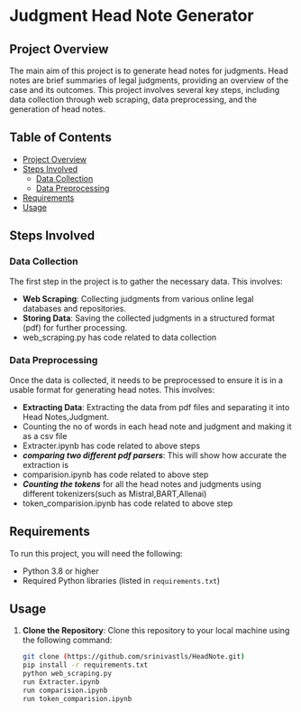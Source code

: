 # Judgment Head Note Generator

## Project Overview

The main aim of this project is to generate head notes for judgments. Head notes are brief summaries of legal judgments, providing an overview of the case and its outcomes. 
This project involves several key steps, including data collection through web scraping, data preprocessing, and the generation of head notes.

## Table of Contents

- [Project Overview](#project-overview)
- [Steps Involved](#steps-involved)
  - [Data Collection](#data-collection)
  - [Data Preprocessing](#data-preprocessing)
- [Requirements](#requirements)
- [Usage](#usage)

## Steps Involved

### Data Collection

The first step in the project is to gather the necessary data. This involves:

- **Web Scraping**: Collecting judgments from various online legal databases and repositories.
- **Storing Data**: Saving the collected judgments in a structured format (pdf) for further processing.
- web_scraping.py has code related to data collection

### Data Preprocessing

Once the data is collected, it needs to be preprocessed to ensure it is in a usable format for generating head notes. This involves:

- **Extracting Data**: Extracting the data from pdf files and  separating it  into Head Notes,Judgment.
- Counting the no of words in each head note and judgment and making it as a csv file
- Extracter.ipynb has code related to above steps
- ***comparing two different pdf parsers***: This will show how accurate the extraction is
- comparision.ipynb has code related to above step
- ***Counting the tokens*** for all the head notes and judgments using different tokenizers(such as Mistral,BART,Allenai)
- token_comparision.ipynb has code related to above step


## Requirements

To run this project, you will need the following:

- Python 3.8 or higher
- Required Python libraries (listed in `requirements.txt`)

## Usage

1. **Clone the Repository**: Clone this repository to your local machine using the following command:
   ```sh
   git clone (https://github.com/srinivastls/HeadNote.git)
   pip install -r requirements.txt
   python web_scraping.py
   run Extracter.ipynb
   run comparision.ipynb
   run token_comparision.ipynb
